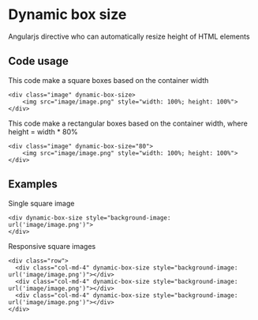 Dynamic box size
===================
Angularjs directive who can automatically resize height of HTML elements


Code usage
-------------

This code make a square boxes based on the container width

    <div class="image" dynamic-box-size>
        <img src="image/image.png" style="width: 100%; height: 100%">
    </div>

This code make a rectangular boxes based on the container width, where height = width * 80%

    <div class="image" dynamic-box-size="80">
        <img src="image/image.png" style="width: 100%; height: 100%">
    </div>


Examples
-------------

Single square image

    <div dynamic-box-size style="background-image: url('image/image.png')">
    </div>

Responsive square images

    <div class="row">
      <div class="col-md-4" dynamic-box-size style="background-image: url('image/image.png')"></div>
      <div class="col-md-4" dynamic-box-size style="background-image: url('image/image.png')"></div>
      <div class="col-md-4" dynamic-box-size style="background-image: url('image/image.png')"></div>
    </div>

